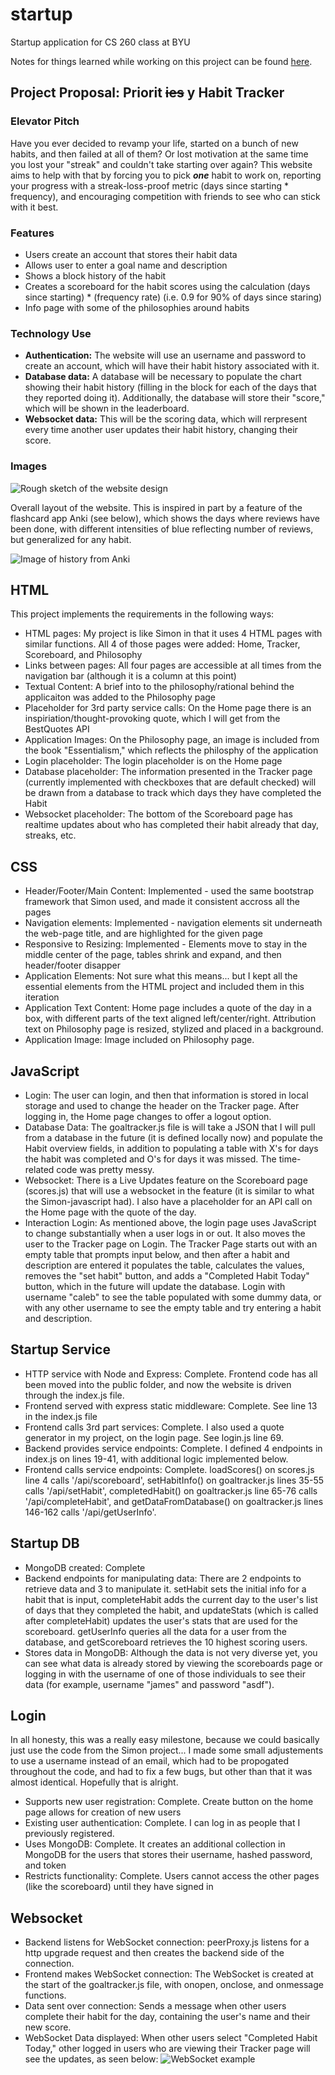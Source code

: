 # startup
Startup application for CS 260 class at BYU

Notes for things learned while working on this project can be found [here](https://github.com/calebcsjm/startup/blob/main/notes.md).


## Project Proposal: Priorit ~~ies~~ y Habit Tracker

### Elevator Pitch
Have you ever decided to revamp your life, started on a bunch of new habits, and then failed at all of them? Or lost motivation at the same time you lost your "streak" and couldn't take starting over again? This website aims to help with that by forcing you to pick _**one**_ habit to work on, reporting your progress with a streak-loss-proof metric (days since starting * frequency), and encouraging competition with friends to see who can stick with it best. 

### Features
- Users create an account that stores their habit data
- Allows user to enter a goal name and description
- Shows a block history of the habit
- Creates a scoreboard for the habit scores using the calculation (days since starting) * (frequency rate) (i.e. 0.9 for 90% of days since staring)
- Info page with some of the philosophies around habits

### Technology Use

- **Authentication:** The website will use an username and password to create an account, which will have their habit history associated with it.
- **Database data:** A database will be necessary to populate the chart showing their habit history (filling in the block for each of the days that they reported doing it). Additionally, the database will store their "score," which will be shown in the leaderboard.
- **Websocket data:** This will be the scoring data, which will rerpresent every time another user updates their habit history, changing their score. 

### Images

![Rough sketch of the website design](/images/website_sketch.png)

Overall layout of the website. This is inspired in part by a feature of the flashcard app Anki (see below), which shows the days where reviews have been done, with different intensities of blue reflecting number of reviews, but generalized for any habit. 

![Image of history from Anki](/images/anki_tracker.png)

## HTML

This project implements the requirements in the following ways:
- HTML pages: My project is like Simon in that it uses 4 HTML pages with similar functions. All 4 of those pages were added: Home, Tracker, Scoreboard, and Philosophy
- Links between pages: All four pages are accessible at all times from the navigation bar (although it is a column at this point)
- Textual Content: A brief into to the philosophy/rational behind the applicaiton was added to the Philosophy page
- Placeholder for 3rd party service calls: On the Home page there is an inspiriation/thought-provoking quote, which I will get from the BestQuotes API
- Application Images: On the Philosophy page, an image is included from the book "Essentialism," which reflects the philosphy of the application
- Login placeholder: The login placeholder is on the Home page
- Database placeholder: The information presented in the Tracker page (currently implemented with checkboxes that are default checked) will be drawn from a database to track which days they have completed the Habit
- Websocket placeholder: The bottom of the Scoreboard page has realtime updates about who has completed their habit already that day, streaks, etc.

## CSS
- Header/Footer/Main Content: Implemented - used the same bootstrap framework that Simon used, and made it consistent accross all the pages
- Navigation elements: Implemented - navigation elements sit underneath the web-page title, and are highlighted for the given page
- Responsive to Resizing: Implemented - Elements move to stay in the middle center of the page, tables shrink and expand, and then header/footer disapper
- Application Elements: Not sure what this means... but I kept all the essential elements from the HTML project and included them in this iteration
- Application Text Content: Home page includes a quote of the day in a box, with different parts of the text aligned left/center/right. Attribution text on Philosophy page is resized, stylized and placed in a background. 
- Application Image: Image included on Philosophy page. 

## JavaScript
- Login: The user can login, and then that information is stored in local storage and used to change the header on the Tracker page. After logging in, the Home page changes to offer a logout option. 
- Database Data: The goaltracker.js file is will take a JSON that I will pull from a database in the future (it is defined locally now) and populate the Habit overview fields, in addition to populating a table with X's for days the habit was completed and O's for days it was missed. The time-related code was pretty messy. 
- Websocket: There is a Live Updates feature on the Scoreboard page (scores.js) that will use a websocket in the feature (it is similar to what the Simon-javascript had). I also have a placeholder for an API call on the Home page with the quote of the day. 
- Interaction Login: As mentioned above, the login page uses JavaScript to change substantially when a user logs in or out. It also moves the user to the Tracker page on Login. The Tracker Page starts out with an empty table that prompts input below, and then after a habit and description are entered it populates the table, calculates the values, removes the "set habit" button, and adds a "Completed Habit Today" button, which in the future will update the database. Login with username "caleb" to see the table populated with some dummy data, or with any other username to see the empty table and try entering a habit and description. 

## Startup Service
- HTTP service with Node and Express: Complete. Frontend code has all been moved into the public folder, and now the website is driven through the index.js file.
- Frontend served with express static middleware: Complete. See line 13 in the index.js file
- Frontend calls 3rd part services: Complete. I also used a quote generator in my project, on the login page. See login.js line 69. 
- Backend provides service endpoints: Complete. I defined 4 endpoints in index.js on lines 19-41, with additional logic implemented below.
- Frontend calls service endpoints: Complete. loadScores() on scores.js line 4 calls '/api/scoreboard', setHabitInfo() on goaltracker.js lines 35-55 calls '/api/setHabit', completedHabit() on goaltracker.js line 65-76 calls '/api/completeHabit', and getDataFromDatabase() on goaltracker.js lines 146-162 calls '/api/getUserInfo'. 

## Startup DB
- MongoDB created: Complete
- Backend endpoints for manipulating data: There are 2 endpoints to retrieve data and 3 to manipulate it. setHabit sets the initial info for a habit that is input, completeHabit adds the current day to the user's list of days that they completed the habit, and updateStats (which is called after completeHabit) updates the user's stats that are used for the scoreboard. getUserInfo queries all the data for a user from the database, and getScoreboard retrieves the 10 highest scoring users. 
- Stores data in MongoDB: Although the data is not very diverse yet, you can see what data is already stored by viewing the scoreboards page or logging in with the username of one of those individuals to see their data (for example, username "james" and password "asdf").

## Login
In all honesty, this was a really easy milestone, because we could basically just use the code from the Simon project... I made some small adjustements to use a username instead of an email, which had to be propogated throughout the code, and had to fix a few bugs, but other than that it was almost identical. Hopefully that is alright. 
- Supports new user registration: Complete. Create button on the home page allows for creation of new users
- Existing user authentication: Complete. I can log in as people that I previously registered. 
- Uses MongoDB: Complete. It creates an additional collection in MongoDB for the users that stores their username, hashed password, and token
- Restricts functionality: Complete. Users cannot access the other pages (like the scoreboard) until they have signed in

## Websocket
- Backend listens for WebSocket connection: peerProxy.js listens for a http upgrade request and then creates the backend side of the connection.
- Frontend makes WebSocket connection: The WebSocket is created at the start of the goaltracker.js file, with onopen, onclose, and onmessage functions. 
- Data sent over connection: Sends a message when other users complete their habit for the day, containing the user's name and their new score. 
- WebSocket Data displayed: When other users select "Completed Habit Today," other logged in users who are viewing their Tracker page will see the updates, as seen below: 
![WebSocket example](/images/websocket_example.png)
